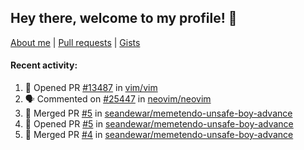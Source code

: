 ## Hey there, welcome to my profile! 👋

[About me](https://seandewar.github.io/)
 | [Pull requests](https://github.com/search?p=1&q=author%3Aseandewar+is%3Apr)
 | [Gists](https://gist.github.com/seandewar)

#### Recent activity:

<!--START_SECTION:activity-->
1. 💪 Opened PR [#13487](https://github.com/vim/vim/pull/13487) in [vim/vim](https://github.com/vim/vim)
2. 🗣 Commented on [#25447](https://github.com/neovim/neovim/issues/25447#issuecomment-1741857046) in [neovim/neovim](https://github.com/neovim/neovim)
3. 🎉 Merged PR [#5](https://github.com/seandewar/memetendo-unsafe-boy-advance/pull/5) in [seandewar/memetendo-unsafe-boy-advance](https://github.com/seandewar/memetendo-unsafe-boy-advance)
4. 💪 Opened PR [#5](https://github.com/seandewar/memetendo-unsafe-boy-advance/pull/5) in [seandewar/memetendo-unsafe-boy-advance](https://github.com/seandewar/memetendo-unsafe-boy-advance)
5. 🎉 Merged PR [#4](https://github.com/seandewar/memetendo-unsafe-boy-advance/pull/4) in [seandewar/memetendo-unsafe-boy-advance](https://github.com/seandewar/memetendo-unsafe-boy-advance)
<!--END_SECTION:activity-->
